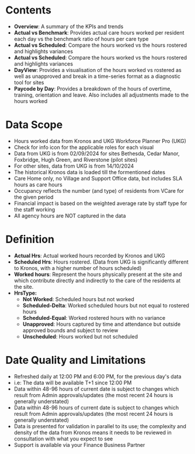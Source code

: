 # Contents

- **Overview**: A summary of the KPIs and trends
- **Actual vs Benchmark**: Provides actual care hours worked per resident each day vs the benchmark ratio of hours per care type
- **Actual vs Scheduled**: Compare the hours worked vs the hours rostered and highlights variances
- **Actual vs Scheduled**: Compare the hours worked vs the hours rostered and highlights variances
- **DayView**: Provides a visualisation of the hours worked vs rostered as well as unapproved and break in a time-series format as a diagnostic tool for sites
- **Paycode by Day**: Provides a breakdown of the hours of overtime, training, orientation and leave. Also includes all adjustments made to the hours worked

# Data Scope

- Hours worked data from Kronos and UKG Workforce Planner Pro (UKG)
- Check for info icon for the applicable roles for each visual
- Data from UKG is from 02/09/2024 for sites Bethesda, Cedar Manor, Foxbridge, Hugh Green, and Riverstone (pilot sites)
- For other sites, data from UKG is from 14/10/2024
- The historical Kronos data is loaded till the formentioned dates
- Care Home only, no Village and Support Office data, but includes SLA hours as care hours
- Occupancy reflects the number (and type) of residents from VCare for the given period
- Financial impact is based on the weighted average rate by staff type for the staff working
- All agency hours are NOT captured in the data

# Definition

- **Actual Hrs**: Actual worked hours recorded by Kronos and UKG
- **Scheduled Hrs**: Hours rostered. (Data from UKG is significantly different to Kronos, with a higher number of hours scheduled)
- **Worked hours**: Represent the hours physically present at the site and which contribute directly and indirectly to the care of the residents at the site. 
- **HrsType:**
  - **Not Worked**: Scheduled hours but not worked
  - **Scheduled-Delta**: Worked scheduled hours but not equal to rostered hours
  - **Scheduled-Equal**: Worked rostered hours with no variance
  - **Unapproved**: Hours captured by time and attendance but outside approved bounds and subject to review
  - **Unscheduled**: Hours worked but not scheduled

# Date Quality and Limitations

- Refreshed daily at 12:00 PM and 6:00 PM, for the previous day's data
- i.e: The data will be available T+1 since 12:00 PM
- Data within 48-96 hours of current date is subject to changes which result from Admin approvals/updates (the most recent 24 hours is generally understated)
- Data within 48-96 hours of current date is subject to changes which result from Admin approvals/updates (the most recent 24 hours is generally understated)
- Data is presented for validation in parallel to its use; the complexity and density of the data from Kronos means it needs to be reviewed in consultation with what you expect to see
- Support is available via your Finance Business Partner